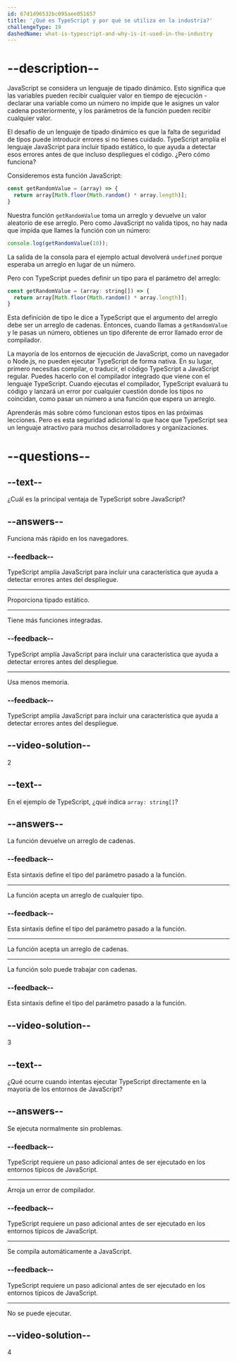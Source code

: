 ```yaml
---
id: 67d1d96532bc095aee051657
title: '¿Qué es TypeScript y por qué se utiliza en la industria?'
challengeType: 19
dashedName: what-is-typescript-and-why-is-it-used-in-the-industry
---
```


# --description--

JavaScript se considera un lenguaje de tipado dinámico. Esto significa que las variables pueden recibir cualquier valor en tiempo de ejecución - declarar una variable como un número no impide que le asignes un valor cadena posteriormente, y los parámetros de la función pueden recibir cualquier valor.

El desafío de un lenguaje de tipado dinámico es que la falta de seguridad de tipos puede introducir errores si no tienes cuidado. TypeScript amplía el lenguaje JavaScript para incluir tipado estático, lo que ayuda a detectar esos errores antes de que incluso despliegues el código. ¿Pero cómo funciona?

Consideremos esta función JavaScript:

```js
const getRandomValue = (array) => {
  return array[Math.floor(Math.random() * array.length)];
}
```

Nuestra función `getRandomValue` toma un arreglo y devuelve un valor aleatorio de ese arreglo. Pero como JavaScript no valida tipos, no hay nada que impida que llames la función con un número:

```js
console.log(getRandomValue(10));
```

La salida de la consola para el ejemplo actual devolverá `undefined` porque esperaba un arreglo en lugar de un número.

Pero con TypeScript puedes definir un tipo para el parámetro del arreglo:

```js
const getRandomValue = (array: string[]) => {
  return array[Math.floor(Math.random() * array.length)];
}
```

Esta definición de tipo le dice a TypeScript que el argumento del arreglo debe ser un arreglo de cadenas. Entonces, cuando llamas a `getRandomValue` y le pasas un número, obtienes un tipo diferente de error llamado error de compilador.

La mayoría de los entornos de ejecución de JavaScript, como un navegador o Node.js, no pueden ejecutar TypeScript de forma nativa. En su lugar, primero necesitas compilar, o traducir, el código TypeScript a JavaScript regular. Puedes hacerlo con el compilador integrado que viene con el lenguaje TypeScript. Cuando ejecutas el compilador, TypeScript evaluará tu código y lanzará un error por cualquier cuestión donde los tipos no coincidan, como pasar un número a una función que espera un arreglo.

Aprenderás más sobre cómo funcionan estos tipos en las próximas lecciones. Pero es esta seguridad adicional lo que hace que TypeScript sea un lenguaje atractivo para muchos desarrolladores y organizaciones.

# --questions--

## --text--

¿Cuál es la principal ventaja de TypeScript sobre JavaScript?

## --answers--

Funciona más rápido en los navegadores.

### --feedback--

TypeScript amplía JavaScript para incluir una característica que ayuda a detectar errores antes del despliegue.

---

Proporciona tipado estático.

---

Tiene más funciones integradas.

### --feedback--

TypeScript amplía JavaScript para incluir una característica que ayuda a detectar errores antes del despliegue.

---

Usa menos memoria.

### --feedback--

TypeScript amplía JavaScript para incluir una característica que ayuda a detectar errores antes del despliegue.

## --video-solution--

2

## --text--

En el ejemplo de TypeScript, ¿qué indica `array: string[]`?

## --answers--

La función devuelve un arreglo de cadenas.

### --feedback--

Esta sintaxis define el tipo del parámetro pasado a la función.

---

La función acepta un arreglo de cualquier tipo.

### --feedback--

Esta sintaxis define el tipo del parámetro pasado a la función.

---

La función acepta un arreglo de cadenas.

---

La función solo puede trabajar con cadenas.

### --feedback--

Esta sintaxis define el tipo del parámetro pasado a la función.

## --video-solution--

3

## --text--

¿Qué ocurre cuando intentas ejecutar TypeScript directamente en la mayoría de los entornos de JavaScript?

## --answers--

Se ejecuta normalmente sin problemas.

### --feedback--

TypeScript requiere un paso adicional antes de ser ejecutado en los entornos típicos de JavaScript.

---

Arroja un error de compilador.

### --feedback--

TypeScript requiere un paso adicional antes de ser ejecutado en los entornos típicos de JavaScript.

---

Se compila automáticamente a JavaScript.

### --feedback--

TypeScript requiere un paso adicional antes de ser ejecutado en los entornos típicos de JavaScript.

---

No se puede ejecutar.

## --video-solution--

4
